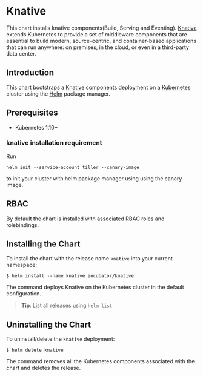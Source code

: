 # Knative

This chart installs knative components(Build, Serving and Eventing).
[Knative](https://github.com/knative/) extends Kubernetes to provide a set of middleware components that are essential to build modern, source-centric, and container-based applications that can run anywhere: on premises, in the cloud, or even in a third-party data center.


## Introduction

This chart bootstraps a [Knative](https://github.com/knative/) components deployment on a [Kubernetes](http://kubernetes.io) cluster using the [Helm](https://helm.sh) package manager.

## Prerequisites

- Kubernetes 1.10+


### knative installation requirement

Run
```console
helm init --service-account tiller --canary-image
```
to init your cluster with helm package manager using using the canary image.

## RBAC
By default the chart is installed with associated RBAC roles and rolebindings.

## Installing the Chart

To install the chart with the release name `knative` into your current namespace:

```console
$ helm install --name knative incubator/knative
```


The command deploys Knative on the Kubernetes cluster in the default configuration.

> **Tip**: List all releases using `helm list`

## Uninstalling the Chart

To uninstall/delete the `knative` deployment:

```console
$ helm delete knative
```

The command removes all the Kubernetes components associated with the chart and deletes the release.
